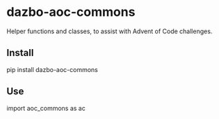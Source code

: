 # dazbo-aoc-commons

Helper functions and classes, to assist with Advent of Code challenges.

## Install

pip install dazbo-aoc-commons

## Use

import aoc_commons as ac